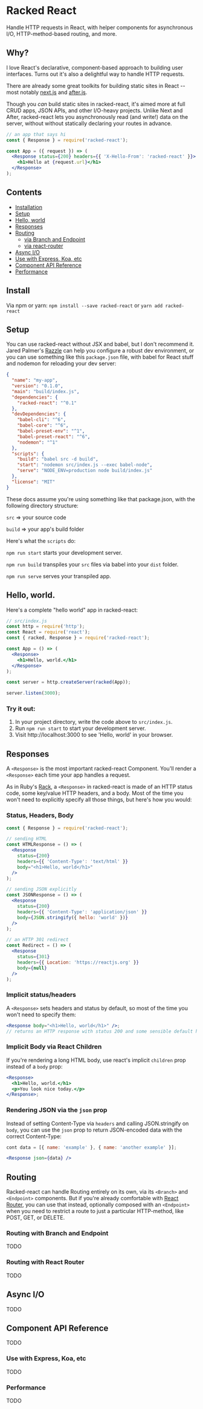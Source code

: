 # Racked React

Handle HTTP requests in React, with helper components for asynchronous I/O,
HTTP-method-based routing, and more.

## Why?

I love React's declarative, component-based approach to building user
interfaces. Turns out it's also a delightful way to handle HTTP requests.

There are already some great toolkits for building static sites in React -- most
notably [next.js][next] and [after.js][after].

Though you _can_ build static sites in racked-react, it's aimed more at full
CRUD apps, JSON APIs, and other I/O-heavy projects. Unlike Next and After,
racked-react lets you asynchronously read (and write!) data on the server,
without without statically declaring your routes in advance.

```jsx
// an app that says hi
const { Response } = require('racked-react');

const App = ({ request }) => (
  <Response status={200} headers={{ 'X-Hello-From': 'racked-react' }}>
    <h1>Hello at {request.url}</h1>
  </Response>
);
```

## Contents

* [Installation](#installation)
* [Setup](#setup)
* [Hello, world](#hello-world)
* [Responses](#responses)
* [Routing](#routing)
  * [via Branch and Endpoint](routing-with-branch-and-endpoint)
  * [via react-router](#routing-with-react-router)
* [Async I/O](#async-io)
* [Use with Express, Koa, etc](#use-with-express-koa-etc)
* [Component API Reference](#component-api-reference)
* [Performance](#performance)

## Install

Via npm or yarn: `npm install --save racked-react` or `yarn add racked-react`

## Setup

You can use racked-react without JSX and babel, but I don't recommend it. Jared
Palmer's [Razzle][razzle] can help you configure a robust dev environment, or
you can use something like this `package.json` file, with babel for React stuff
and nodemon for reloading your dev server:

```json
{
  "name": "my-app",
  "version": "0.1.0",
  "main": "build/index.js",
  "dependencies": {
    "racked-react": "^0.1"
  },
  "devDependencies": {
    "babel-cli": "^6",
    "babel-core": "^6",
    "babel-preset-env": "^1",
    "babel-preset-react": "^6",
    "nodemon": "^1"
  },
  "scripts": {
    "build": "babel src -d build",
    "start": "nodemon src/index.js --exec babel-node",
    "serve": "NODE_ENV=production node build/index.js"
  },
  "license": "MIT"
}
```

These docs assume you're using something like that package.json, with the
following directory structure:

`src` => your source code

`build` => your app's build folder

Here's what the `scripts` do:

`npm run start` starts your development server.

`npm run build` transpiles your `src` files via babel into your `dist` folder.

`npm run serve` serves your transpiled app.

## Hello, world.

Here's a complete "hello world" app in racked-react:

```jsx
// src/index.js
const http = require('http');
const React = require('react');
const { racked, Response } = require('racked-react');

const App = () => (
  <Response>
    <h1>Hello, world.</h1>
  </Response>
);

const server = http.createServer(racked(App));

server.listen(3000);
```

### Try it out:

1. In your project directory, write the code above to `src/index.js`.
2. Run `npm run start` to start your development server.
3. Visit http://localhost:3000 to see 'Hello, world' in your browser.

## Responses

A `<Response>` is the most important racked-react Component. You'll render a
`<Response>` each time your app handles a request.

As in Ruby's [Rack][rack], a `<Response>` in racked-react is made of an HTTP
status code, some key/value HTTP headers, and a body. Most of the time you won't
need to explicitly specify all those things, but here's how you would:

### Status, Headers, Body

```jsx
const { Response } = require('racked-react');

// sending HTML
const HTMLResponse = () => (
  <Response
    status={200}
    headers={{ 'Content-Type': 'text/html' }}
    body="<h1>Hello, world</h1>"
  />
);

// sending JSON explicitly
const JSONResponse = () => (
  <Response
    status={200}
    headers={{ 'Content-Type': 'application/json' }}
    body={JSON.stringify({ hello: 'world' })}
  />
);

// an HTTP 301 redirect
const Redirect = () => (
  <Response
    status={301}
    headers={{ Location: 'https://reactjs.org' }}
    body={null}
  />
);
```

### Implicit status/headers

A `<Response>` sets headers and status by default, so most of the time you won't
need to specify them:

```jsx
<Response body="<h1>Hello, world</h1>" />;
// returns an HTTP response with status 200 and some sensible default headers
```

### Implicit Body via React Children

If you're rendering a long HTML body, use react's implicit `children` prop
instead of a `body` prop:

```jsx
<Response>
  <h1>Hello, world.</h1>
  <p>You look nice today.</p>
</Response>;
```

### Rendering JSON via the `json` prop

Instead of setting Content-Type via `headers` and calling JSON.stringify on
`body`, you can use the `json` prop to return JSON-encoded data with the correct
Content-Type:

```jsx
cont data = [{ name: 'example' }, { name: 'another example' }];

<Response json={data} />
```

## Routing

Racked-react can handle Routing entirely on its own, via its `<Branch>` and
`<Endpoint>` components. But if you're already comfortable with [React
Router][router], you can use that instead, optionally composed with an
`<Endpoint>` when you need to restrict a route to just a particular HTTP-method,
like POST, GET, or DELETE.

### Routing with Branch and Endpoint

TODO

### Routing with React Router

TODO

## Async I/O

TODO

## Component API Reference

TODO

### Use with Express, Koa, etc

TODO

### Performance

TODO

[razzle]: https://github.com/jaredpalmer/razzle
[next]: https://github.com/zeit/next.js/
[after]: https://github.com/jaredpalmer/after.js/blob/master/README.md
[router]: https://reacttraining.com/react-router/
[rack]: https://github.com/rack/rack
